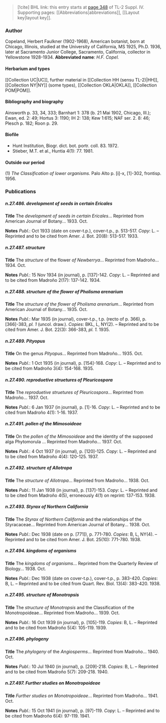 > [!cite] BHL link: this entry starts at [page 348](https://www.biodiversitylibrary.org/page/33266025) of TL-2 Suppl. IV.
> Supporting pages: [[Abbreviations|abbreviations]], [[Layout key|layout key]].

### Author

Copeland, Herbert Faulkner (1902-1968), American botanist, born at Chicago, Illinois, studied at the University of California, MS 1925, Ph.D. 1936, later at Sacramento Junior College, Sacramento, California, collector in Yellowstone 1928-1934. 
**Abbreviated name**: *H.F. Copel.*

#### Herbarium and types

[[Collection UC|UC]], further material in [[Collection HH (sensu TL-2)|HH]], [[Collection NY|NY]] (some types), [[Collection OKLA|OKLA]], [[Collection POM|POM]].

#### Bibliography and biography

Ainsworth p. 33, 34, 333; Barnhart 1: 378 (b. 21 Mai 1902, Chicago, III.); Ewan, ed. 2: 49; Hortus 3: 1190; IH 2: 138; Kew 1:615; NAF ser. 2. 8: 46; Plesch p. 182; Roon p. 29.

#### Biofile

- Hunt Institution, Biogr. dict. bot. portr. coll. 83. 1972.
- Stieber, M.T. et al., Huntia 4(1): 77. 1981.

#### Outside our period

(1) *The Classification of lower organisms*. Palo Alto p. \[i\]-x, \[1\]-302, frontisp. 1956.

### Publications

##### n.27.486. development of seeds in certain Ericales

**Title**
The *development of seeds in certain Ericales*... Reprinted from American Journal of Botany... 1933. Oct.

**Notes**
*Publ*.: Oct 1933 (date on cover-t.p.), cover-t.p., p. 513-517. *Copy*: L. – Reprinted and to be cited from Amer. J. Bot. 20(8): 513-517. 1933.

##### n.27.487. structure

**Title**
The *structure* of the flower *of Newberrya*... Reprinted from Madroño... 1934. Oct.

**Notes**
*Publ*.: 15 Nov 1934 (in journal), p. \[137\]-142. *Copy*: L. – Reprinted and to be cited from Madroño 2(17): 137-142. 1934.

##### n.27.488. structure of the flower of Pholisma arenarium

**Title**
The *structure of the flower of Pholisma arenarium*... Reprinted from American Journal of Botany... 1935. Oct.

**Notes**
*Publ*.: Mar 1935 (in journal), cover-t.p., t.p. (recto of p. 366), p. \[366\]-383, *pl. 1* (uncol. draw.). *Copies*: BKL, L, NY(2). – Reprinted and to be cited from Amer. J. Bot. 22(3): 366-383, *pl. 1.* 1935.

##### n.27.489. Pityopus

**Title**
On the genus *Pityopus*... Reprinted from Madroño... 1935. Oct.

**Notes**
*Publ*.: 1 Oct 1935 (in journal), p. \[154\]-168. *Copy*: L. – Reprinted and to be cited from Madroño 3(4): 154-168. 1935.

##### n.27.490. reproduetive struetures of Pleuricospora

**Title**
The *reproduetive struetures of Pleuricospora*... Reprinted from Madroño... 1937. Oct.

**Notes**
*Publ*.: 6 Jan 1937 (in journal), p. \[1\]-16. *Copy*: L. – Reprinted and to be cited from Madroño 4(1): 1-16. 1937.

##### n.27.491. pollen of the Mimosoideae

**Title**
On the *pollen of the Mimosoideae* and the identity of the supposed alga Phytomorula ... Reprinted from Madroño... 1937. Oct.

**Notes**
*Publ*.: 4 Oct 1937 (in journal), p. \[120\]-125. *Copy*: L. – Reprinted and to be cited from Madroño 4(4): 120-125. 1937.

##### n.27.492. structure of Allotropa

**Title**
The *structure of Allotropa*... Reprinted from Madroño... 1938. Oct.

**Notes**
*Publ*.: 11 Jan 1938 (in journal), p. \[137\]-153. *Copy*: L. – Reprinted and to be cited from Madroño 4(5), erroneously 4(1) on reprint: 137-153. 1938.

##### n.27.493. Styrax of Northern California

**Title**
The *Styrax of Northern California* and the relationships of the Styracaceae... Reprinted from American Journal of Botany... 1938. Oct.

**Notes**
*Publ*.: Dec 1938 (date on p. \[771\]), p. 771-780. *Copies*: B, L, NY(4). – Reprinted and to be cited from Amer. J. Bot. 25(10): 771-780. 1938.

##### n.27.494. kingdoms of organisms

**Title**
The *kingdoms of organisms*... Reprinted from the Quarterly Review of Biology... 1938. Oct.

**Notes**
*Publ*.: Dec 1938 (date on cover-t.p.), cover-t.p., p. 383-420. *Copies*: B, L. – Reprinted and to be cited from Quart. Rev. Biol. 13(4): 383-420. 1938.

##### n.27.495. structure of Monotropsis

**Title**
The *structure of Monotropsis* and the Classification of the Monotropoideae... Reprinted from Madroño... 1939. Oct.

**Notes**
*Publ*.: 16 Oct 1939 (in journal), p. \[105\]-119. *Copies*: B, L. – Reprinted and to be cited from Madroño 5(4): 105-119. 1939.

##### n.27.496. phylogeny

**Title**
The *phylogeny* of the *Angiosperms*... Reprinted from Madroño... 1940. Oct.

**Notes**
*Publ*.: 10 Jul 1940 (in journal), p. \[209\]-218. *Copies*: B, L. – Reprinted and to be cited from Madroño 5(7): 209-218. 1940.

##### n.27.497. Further studies on Monotropoideae

**Title**
*Further studies on Monotropoideae*... Reprinted from Madroño... 1941. Oct.

**Notes**
*Publ*.: 15 Oct 1941 (in journal), p. \[97\]-119. *Copy*: L. – Reprinted and to be cited from Madroño 6(4): 97-119. 1941.

